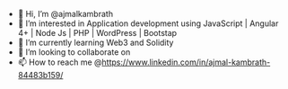 - 👋 Hi, I’m @ajmalkambrath
- 👀 I’m interested in Application development using JavaScript | Angular 4+ | Node Js | PHP | WordPress | Bootstap
- 🌱 I’m currently learning Web3 and Solidity
- 💞️ I’m looking to collaborate on 
- 📫 How to reach me @https://www.linkedin.com/in/ajmal-kambrath-84483b159/

<!---
ajmalkambrath/ajmalkambrath is a ✨ special ✨ repository because its `README.md` (this file) appears on your GitHub profile.
You can click the Preview link to take a look at your changes.
--->
